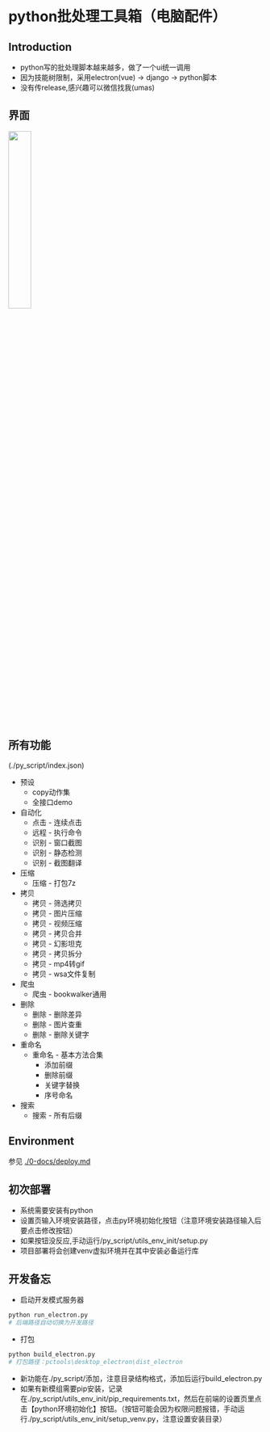 # python批处理工具箱（电脑配件）






## Introduction
- python写的批处理脚本越来越多，做了一个ui统一调用
- 因为技能树限制，采用electron(vue) -> django -> python脚本
- 没有传release,感兴趣可以微信找我(umas)



## 界面

<img src="https://github.com/umas2022/pctool/0-docs/img/example.jpg" width="30%" height="30%">



## 所有功能
(./py_script/index.json)
- 预设
  - copy动作集
  - 全接口demo
- 自动化
  - 点击 - 连续点击
  - 远程 - 执行命令
  - 识别 - 窗口截图
  - 识别 - 静态检测
  - 识别 - 截图翻译
- 压缩
  - 压缩 - 打包7z
- 拷贝
  - 拷贝 - 筛选拷贝
  - 拷贝 - 图片压缩
  - 拷贝 - 视频压缩
  - 拷贝 - 拷贝合并
  - 拷贝 - 幻影坦克
  - 拷贝 - 拷贝拆分
  - 拷贝 - mp4转gif
  - 拷贝 - wsa文件复制
- 爬虫
  - 爬虫 - bookwalker通用
- 删除
  - 删除 - 删除差异
  - 删除 - 图片查重
  - 删除 - 删除关键字
- 重命名
  - 重命名 - 基本方法合集
    - 添加前缀
    - 删除前缀
    - 关键字替换
    - 序号命名
- 搜索
  - 搜索 - 所有后缀


## Environment
参见 [./0-docs/deploy.md](https://github.com/umas2022/pctools/blob/main/0-docs/deploy.md)


## 初次部署
- 系统需要安装有python
- 设置页输入环境安装路径，点击py环境初始化按钮（注意环境安装路径输入后要点击修改按钮）
- 如果按钮没反应,手动运行/py_script/utils_env_init/setup.py
- 项目部署将会创建venv虚拟环境并在其中安装必备运行库


## 开发备忘
- 启动开发模式服务器

```bash
python run_electron.py
# 后端路径自动切换为开发路径
```

- 打包

```bash
python build_electron.py
# 打包路径：pctools\desktop_electron\dist_electron
```

- 新功能在./py_script/添加，注意目录结构格式，添加后运行build_electron.py
- 如果有新模组需要pip安装，记录在./py_script/utils_env_init/pip_requirements.txt，然后在前端的设置页里点击【python环境初始化】按钮。（按钮可能会因为权限问题报错，手动运行./py_script/utils_env_init/setup_venv.py，注意设置安装目录）



